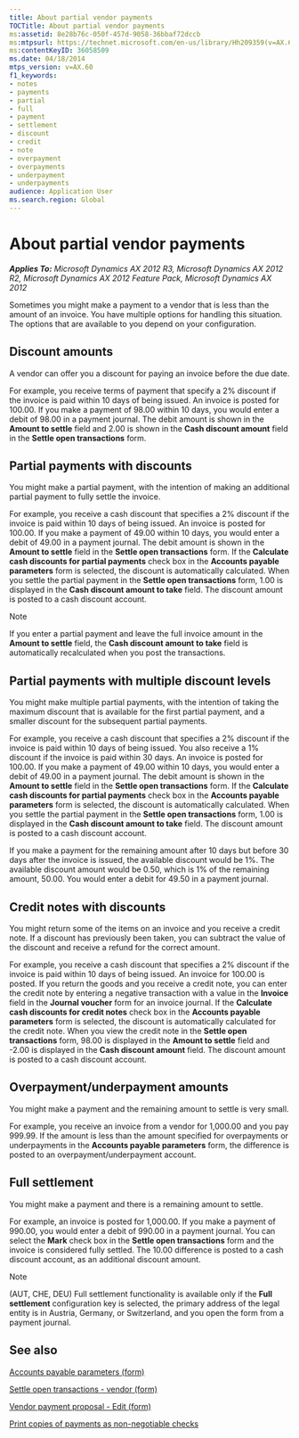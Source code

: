 ```yaml
---
title: About partial vendor payments
TOCTitle: About partial vendor payments
ms:assetid: 8e28b76c-050f-457d-9058-36bbaf72dccb
ms:mtpsurl: https://technet.microsoft.com/en-us/library/Hh209359(v=AX.60)
ms:contentKeyID: 36058509
ms.date: 04/18/2014
mtps_version: v=AX.60
f1_keywords:
- notes
- payments
- partial
- full
- payment
- settlement
- discount
- credit
- note
- overpayment
- overpayments
- underpayment
- underpayments
audience: Application User
ms.search.region: Global
---
```


# About partial vendor payments 


_**Applies To:** Microsoft Dynamics AX 2012 R3, Microsoft Dynamics AX 2012 R2, Microsoft Dynamics AX 2012 Feature Pack, Microsoft Dynamics AX 2012_

Sometimes you might make a payment to a vendor that is less than the amount of an invoice. You have multiple options for handling this situation. The options that are available to you depend on your configuration.

## Discount amounts

A vendor can offer you a discount for paying an invoice before the due date.

For example, you receive terms of payment that specify a 2% discount if the invoice is paid within 10 days of being issued. An invoice is posted for 100.00. If you make a payment of 98.00 within 10 days, you would enter a debit of 98.00 in a payment journal. The debit amount is shown in the **Amount to settle** field and 2.00 is shown in the **Cash discount amount** field in the **Settle open transactions** form.

## Partial payments with discounts

You might make a partial payment, with the intention of making an additional partial payment to fully settle the invoice.

For example, you receive a cash discount that specifies a 2% discount if the invoice is paid within 10 days of being issued. An invoice is posted for 100.00. If you make a payment of 49.00 within 10 days, you would enter a debit of 49.00 in a payment journal. The debit amount is shown in the **Amount to settle** field in the **Settle open transactions** form. If the **Calculate cash discounts for partial payments** check box in the **Accounts payable parameters** form is selected, the discount is automatically calculated. When you settle the partial payment in the **Settle open transactions** form, 1.00 is displayed in the **Cash discount amount to take** field. The discount amount is posted to a cash discount account.


> [!NOTE]
> <P>If you enter a partial payment and leave the full invoice amount in the <STRONG>Amount to settle</STRONG> field, the <STRONG>Cash discount amount to take</STRONG> field is automatically recalculated when you post the transactions.</P>



## Partial payments with multiple discount levels

You might make multiple partial payments, with the intention of taking the maximum discount that is available for the first partial payment, and a smaller discount for the subsequent partial payments.

For example, you receive a cash discount that specifies a 2% discount if the invoice is paid within 10 days of being issued. You also receive a 1% discount if the invoice is paid within 30 days. An invoice is posted for 100.00. If you make a payment of 49.00 within 10 days, you would enter a debit of 49.00 in a payment journal. The debit amount is shown in the **Amount to settle** field in the **Settle open transactions** form. If the **Calculate cash discounts for partial payments** check box in the **Accounts payable parameters** form is selected, the discount is automatically calculated. When you settle the partial payment in the **Settle open transactions** form, 1.00 is displayed in the **Cash discount amount to take** field. The discount amount is posted to a cash discount account.

If you make a payment for the remaining amount after 10 days but before 30 days after the invoice is issued, the available discount would be 1%. The available discount amount would be 0.50, which is 1% of the remaining amount, 50.00. You would enter a debit for 49.50 in a payment journal.

## Credit notes with discounts

You might return some of the items on an invoice and you receive a credit note. If a discount has previously been taken, you can subtract the value of the discount and receive a refund for the correct amount.

For example, you receive a cash discount that specifies a 2% discount if the invoice is paid within 10 days of being issued. An invoice for 100.00 is posted. If you return the goods and you receive a credit note, you can enter the credit note by entering a negative transaction with a value in the **Invoice** field in the **Journal voucher** form for an invoice journal. If the **Calculate cash discounts for credit notes** check box in the **Accounts payable parameters** form is selected, the discount is automatically calculated for the credit note. When you view the credit note in the **Settle open transactions** form, 98.00 is displayed in the **Amount to settle** field and -2.00 is displayed in the **Cash discount amount** field. The discount amount is posted to a cash discount account.

## Overpayment/underpayment amounts

You might make a payment and the remaining amount to settle is very small.

For example, you receive an invoice from a vendor for 1,000.00 and you pay 999.99. If the amount is less than the amount specified for overpayments or underpayments in the **Accounts payable parameters** form, the difference is posted to an overpayment/underpayment account.

## Full settlement

You might make a payment and there is a remaining amount to settle.

For example, an invoice is posted for 1,000.00. If you make a payment of 990.00, you would enter a debit of 990.00 in a payment journal. You can select the **Mark** check box in the **Settle open transactions** form and the invoice is considered fully settled. The 10.00 difference is posted to a cash discount account, as an additional discount amount.


> [!NOTE]
> <P>(AUT, CHE, DEU) Full settlement functionality is available only if the <STRONG>Full settlement</STRONG> configuration key is selected, the primary address of the legal entity is in Austria, Germany, or Switzerland, and you open the form from a payment journal.</P>



## See also

[Accounts payable parameters (form)](https://technet.microsoft.com/en-us/library/aa596348\(v=ax.60\))

[Settle open transactions - vendor (form)](https://technet.microsoft.com/en-us/library/aa619609\(v=ax.60\))

[Vendor payment proposal - Edit (form)](https://technet.microsoft.com/en-us/library/aa616323\(v=ax.60\))

[Print copies of payments as non-negotiable checks](print-copies-of-payments-as-non-negotiable-checks.md)

  


